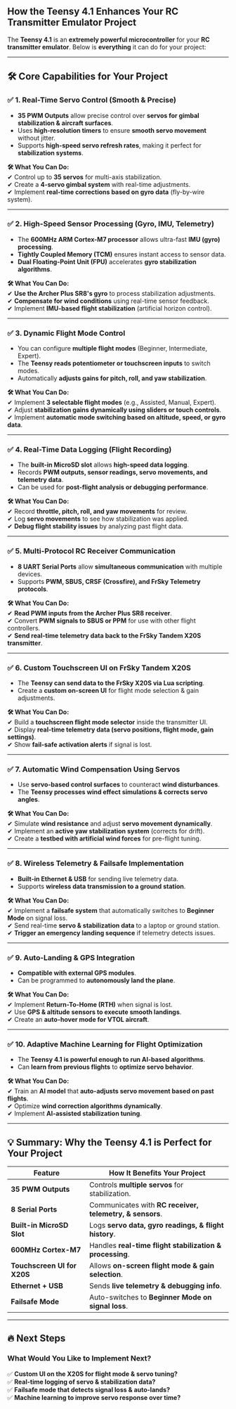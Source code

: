 **How the Teensy 4.1 Enhances Your RC Transmitter Emulator Project**
--------------------------------------------------------------------

The **Teensy 4.1** is an **extremely powerful microcontroller** for your **RC transmitter emulator**. Below is **everything** it can do for your project:

* * * * *

**🛠️ Core Capabilities for Your Project**
------------------------------------------

### ✅ **1\. Real-Time Servo Control (Smooth & Precise)**

-   **35 PWM Outputs** allow precise control over **servos for gimbal stabilization & aircraft surfaces**.
-   Uses **high-resolution timers** to ensure **smooth servo movement** without jitter.
-   Supports **high-speed servo refresh rates**, making it perfect for **stabilization systems**.

**🛠️ What You Can Do:**\
✔ Control up to **35 servos** for multi-axis stabilization.\
✔ Create a **4-servo gimbal system** with real-time adjustments.\
✔ Implement **real-time corrections based on gyro data** (fly-by-wire system).

* * * * *

### ✅ **2\. High-Speed Sensor Processing (Gyro, IMU, Telemetry)**

-   The **600MHz ARM Cortex-M7 processor** allows ultra-fast **IMU (gyro) processing**.
-   **Tightly Coupled Memory (TCM)** ensures instant access to sensor data.
-   **Dual Floating-Point Unit (FPU)** accelerates **gyro stabilization algorithms**.

**🛠️ What You Can Do:**\
✔ **Use the Archer Plus SR8's gyro** to process stabilization adjustments.\
✔ **Compensate for wind conditions** using real-time sensor feedback.\
✔ Implement **IMU-based flight stabilization** (artificial horizon control).

* * * * *

### ✅ **3\. Dynamic Flight Mode Control**

-   You can configure **multiple flight modes** (Beginner, Intermediate, Expert).
-   The **Teensy reads potentiometer or touchscreen inputs** to switch modes.
-   Automatically **adjusts gains for pitch, roll, and yaw stabilization**.

**🛠️ What You Can Do:**\
✔ Implement **3 selectable flight modes** (e.g., Assisted, Manual, Expert).\
✔ Adjust **stabilization gains dynamically using sliders or touch controls**.\
✔ Implement **automatic mode switching based on altitude, speed, or gyro data**.

* * * * *

### ✅ **4\. Real-Time Data Logging (Flight Recording)**

-   The **built-in MicroSD slot** allows **high-speed data logging**.
-   Records **PWM outputs, sensor readings, servo movements, and telemetry data**.
-   Can be used for **post-flight analysis or debugging performance**.

**🛠️ What You Can Do:**\
✔ Record **throttle, pitch, roll, and yaw movements** for review.\
✔ Log **servo movements** to see how stabilization was applied.\
✔ **Debug flight stability issues** by analyzing past flight data.

* * * * *

### ✅ **5\. Multi-Protocol RC Receiver Communication**

-   **8 UART Serial Ports** allow **simultaneous communication** with multiple devices.
-   Supports **PWM, SBUS, CRSF (Crossfire), and FrSky Telemetry protocols**.

**🛠️ What You Can Do:**\
✔ **Read PWM inputs from the Archer Plus SR8 receiver**.\
✔ Convert **PWM signals to SBUS or PPM** for use with other flight controllers.\
✔ **Send real-time telemetry data back to the FrSky Tandem X20S transmitter**.

* * * * *

### ✅ **6\. Custom Touchscreen UI on FrSky Tandem X20S**

-   The **Teensy can send data to the FrSky X20S via Lua scripting**.
-   Create a **custom on-screen UI** for flight mode selection & gain adjustments.

**🛠️ What You Can Do:**\
✔ Build a **touchscreen flight mode selector** inside the transmitter UI.\
✔ Display **real-time telemetry data (servo positions, flight mode, gain settings)**.\
✔ Show **fail-safe activation alerts** if signal is lost.

* * * * *

### ✅ **7\. Automatic Wind Compensation Using Servos**

-   Use **servo-based control surfaces** to counteract **wind disturbances**.
-   The **Teensy processes wind effect simulations & corrects servo angles**.

**🛠️ What You Can Do:**\
✔ Simulate **wind resistance** and adjust **servo movement dynamically**.\
✔ Implement an **active yaw stabilization system** (corrects for drift).\
✔ Create a **testbed with artificial wind forces** for pre-flight tuning.

* * * * *

### ✅ **8\. Wireless Telemetry & Failsafe Implementation**

-   **Built-in Ethernet & USB** for sending live telemetry data.
-   Supports **wireless data transmission to a ground station**.

**🛠️ What You Can Do:**\
✔ Implement a **failsafe system** that automatically switches to **Beginner Mode** on signal loss.\
✔ Send real-time **servo & stabilization data** to a laptop or ground station.\
✔ **Trigger an emergency landing sequence** if telemetry detects issues.

* * * * *

### ✅ **9\. Auto-Landing & GPS Integration**

-   **Compatible with external GPS modules**.
-   Can be programmed to **autonomously land the plane**.

**🛠️ What You Can Do:**\
✔ Implement **Return-To-Home (RTH)** when signal is lost.\
✔ Use **GPS & altitude sensors to execute smooth landings**.\
✔ Create an **auto-hover mode for VTOL aircraft**.

* * * * *

### ✅ **10\. Adaptive Machine Learning for Flight Optimization**

-   The **Teensy 4.1 is powerful enough to run AI-based algorithms**.
-   Can **learn from previous flights** to **optimize servo behavior**.

**🛠️ What You Can Do:**\
✔ Train an **AI model** that **auto-adjusts servo movement based on past flights**.\
✔ Optimize **wind correction algorithms dynamically**.\
✔ Implement **AI-assisted stabilization tuning**.

* * * * *

**💡 Summary: Why the Teensy 4.1 is Perfect for Your Project**
--------------------------------------------------------------

| **Feature** | **How It Benefits Your Project** |
| --- | --- |
| **35 PWM Outputs** | Controls **multiple servos** for stabilization. |
| **8 Serial Ports** | Communicates with **RC receiver, telemetry, & sensors**. |
| **Built-in MicroSD Slot** | Logs **servo data, gyro readings, & flight history**. |
| **600MHz Cortex-M7** | Handles **real-time flight stabilization & processing**. |
| **Touchscreen UI for X20S** | Allows **on-screen flight mode & gain selection**. |
| **Ethernet + USB** | Sends **live telemetry & debugging info**. |
| **Failsafe Mode** | Auto-switches to **Beginner Mode on signal loss**. |

* * * * *

**🔥 Next Steps**
-----------------

### **What Would You Like to Implement Next?**

✅ **Custom UI on the X20S for flight mode & servo tuning?**\
✅ **Real-time logging of servo & stabilization data?**\
✅ **Failsafe mode that detects signal loss & auto-lands?**\
✅ **Machine learning to improve servo response over time?**